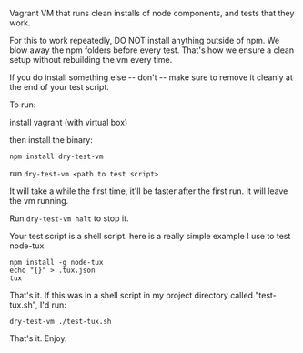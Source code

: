 Vagrant VM that runs clean installs of node components, and tests that they work.

For this to work repeatedly, DO NOT install anything outside of npm. We blow away the npm folders before every test. That's how we ensure a clean setup without rebuilding the vm every time.

If you do install something else -- don't -- make sure to remove it cleanly at the end of your test script.

To run:

install vagrant (with virtual box)

then install the binary:

```npm install dry-test-vm```

run ```dry-test-vm <path to test script>```

It will take a while the first time, it'll be faster after the first run.
It will leave the vm running. 

Run ```dry-test-vm halt``` to stop it.

Your test script is a shell script. here is a really simple example I use to test node-tux.
    
    npm install -g node-tux
    echo "{}" > .tux.json
    tux

That's it. If this was in a shell script in my project directory called "test-tux.sh", I'd run:

```dry-test-vm ./test-tux.sh```

That's it. Enjoy.

